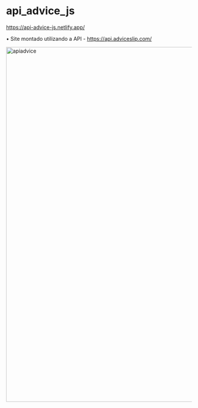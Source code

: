 # api_advice_js
https://api-advice-js.netlify.app/

• Site montado utilizando a API - https://api.adviceslip.com/

<img width="960" alt="apiadvice" src="https://user-images.githubusercontent.com/86098429/219534902-2603f942-0681-4557-8bdf-7ba1507031c9.png">
